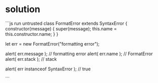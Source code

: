 # solution

\`\`\`js run untrusted class FormatError extends SyntaxError { constructor\(message\) { super\(message\); this.name = this.constructor.name; } }

let err = new FormatError\("formatting error"\);

alert\( err.message \); // formatting error alert\( err.name \); // FormatError alert\( err.stack \); // stack

alert\( err instanceof SyntaxError \); // true

\`\`\`

